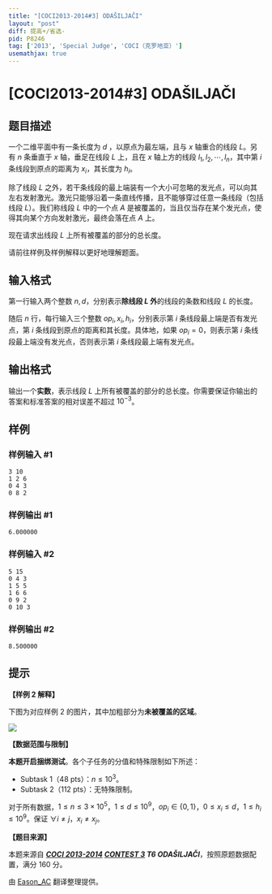 ```yaml
---
title: "[COCI2013-2014#3] ODAŠILJAČI"
layout: "post"
diff: 提高+/省选-
pid: P8246
tag: ['2013', 'Special Judge', 'COCI（克罗地亚）']
usemathjax: true
---
```


# [COCI2013-2014#3] ODAŠILJAČI
## 题目描述

一个二维平面中有一条长度为 $d$ ，以原点为最左端，且与 $x$ 轴重合的线段 $L$。另有 $n$ 条垂直于 $x$ 轴，垂足在线段 $L$ 上，且在 $x$ 轴上方的线段 $l_1,l_2,\cdots,l_n$，其中第 $i$ 条线段到原点的距离为 $x_i$，其长度为 $h_i$。

除了线段 $L$ 之外，若干条线段的最上端装有一个大小可忽略的发光点，可以向其左右发射激光。激光只能够沿着一条直线传播，且不能够穿过任意一条线段（包括线段 $L$）。我们称线段 $L$ 中的一个点 $A$ 是被覆盖的，当且仅当存在某个发光点，使得其向某个方向发射激光，最终会落在点 $A$ 上。

现在请求出线段 $L$ 上所有被覆盖的部分的总长度。

请前往样例及样例解释以更好地理解题面。
## 输入格式

第一行输入两个整数 $n,d$，分别表示**除线段 $L$ 外**的线段的条数和线段 $L$ 的长度。

随后 $n$ 行，每行输入三个整数 $op_i,x_i,h_i$，分别表示第 $i$ 条线段最上端是否有发光点，第 $i$ 条线段到原点的距离和其长度。具体地，如果 $op_i=0$，则表示第 $i$ 条线段最上端没有发光点，否则表示第 $i$ 条线段最上端有发光点。
## 输出格式

输出一个**实数**，表示线段 $L$ 上所有被覆盖的部分的总长度。你需要保证你输出的答案和标准答案的相对误差不超过 $10^{-3}$。
## 样例

### 样例输入 #1
```
3 10
1 2 6
0 4 3
0 8 2
```
### 样例输出 #1
```
6.000000
```
### 样例输入 #2
```
5 15
0 4 3
1 5 5
1 6 6
0 9 2
0 10 3
```
### 样例输出 #2
```
8.500000
```
## 提示

**【样例 2 解释】**

下图为对应样例 2 的图片，其中加粗部分为**未被覆盖的区域**。

![](https://cdn.luogu.com.cn/upload/image_hosting/9f0ft9cq.png)

**【数据范围与限制】**

**本题开启捆绑测试**。各个子任务的分值和特殊限制如下所述：
- Subtask 1（48 pts）：$n\leqslant 10^3$。
- Subtask 2（112 pts）：无特殊限制。

对于所有数据，$1\leqslant n\leqslant 3\times 10^5$，$1\leqslant d\leqslant 10^9$，$op_i\in\{0,1\}$，$0\leqslant x_i\leqslant d$，$1\leqslant h_i\leqslant 10^9$。保证 $\forall i\neq j$，$x_i\neq x_j$。

**【题目来源】**

本题来源自 **_[COCI 2013-2014](https://hsin.hr/coci/archive/2013_2014/) [CONTEST 3](https://hsin.hr/coci/archive/2013_2014/contest3_tasks.pdf) T6 ODAŠILJAČI_**，按照原题数据配置，满分 $160$ 分。

由 [Eason_AC](https://www.luogu.com.cn/user/112917) 翻译整理提供。

